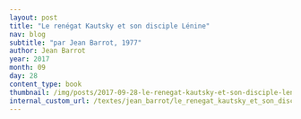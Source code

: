 ```yaml
---
layout: post
title: "Le renégat Kautsky et son disciple Lénine"
nav: blog
subtitle: "par Jean Barrot, 1977"
author: Jean Barrot
year: 2017
month: 09
day: 28
content_type: book
thumbnail: /img/posts/2017-09-28-le-renegat-kautsky-et-son-disciple-lenine/thumbnail.jpg
internal_custom_url: /textes/jean_barrot/le_renegat_kautsky_et_son_disciple_lenine/
---
```

